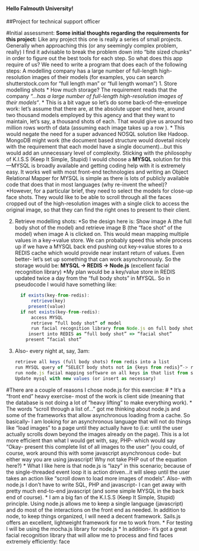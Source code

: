 
<h4>Hello Falmouth University!</h4>

##Project for technical support officer

#Initial assessment: 
**Some initial thoughts regarding the requirements for this project:**
	Like any project this one is really a series of small projects. Generally when approaching this (or any seemingly complex problem, really) I find it advisable to break the problem down into “bite sized chunks” in order to figure out the best tools for each step.
	So what does this app require of us? We need to write a program that does each of the following steps:
A modelling company has a large number of full-length high-resolution images of their models (for examples, you can search shutterstock.com for “full length man” or “full length woman”)
	1.	Store modelling shots
		  * How much storage? The requirement reads that the company _“…has a large number of full-length high-resolution images of their models“_. 
		  * This is a bit vague so let’s do some back-of-the-envelope work: let’s assume that there are, at the absolute upper end here, around two thousand models employed by this agency and that they want to maintain, let’s say, a thousand shots of each. That would give us around two million rows worth of data (assuming each image takes up a row	). 
		  *	This would negate the need for a super advanced NOSQL solution like Hadoop. MongoDB might work (the document based structure would dovetail nicely with the requirement that each model have a single document)…but this would add an unnecessary level of complexity. Sticking with the philosophy of K.I.S.S (Keep It Simple, Stupid) I would choose a **MYSQL** solution for this—MYSQL is broadly available and getting coding help with it is extremely easy. It works well with most front-end technologies and writing an Object Relational Mapper for MYSQL is simple as there is lots of publicly available code that does that in most languages (why re-invent the wheel)? 
		  *However, for a particular brief, they need to select the models for close-up face shots. They would like to be able to scroll through all the faces cropped out of the high-resolution images with a single click to access the original image, so that they can find the right ones to present to their client.

2.	Retrieve modelling shots:
	  *So the design here is: Show image A (the full body shot of the model) and retrieve image B (the “face shot” of the model) when image A is clicked on. This would mean mapping multiple values in a key->value store. We can probably speed this whole process up if we have a MYSQL back end pushing out key->value stores to a REDIS cache which would provide near instant return of values. Even better- let’s set up something that can work asynchronously. So the storage would be: **MYSQL -> REDIS -> Node.js** (excellent facial recognition library)
	  *My plan would be a key/value store in REDIS updated twice a day from the “full body shots” in MYSQL. So in pseudocode I would have something like:
	  ```javascript
		if exists(key-from-redis):
		    retrieve(key)
		   present(value)
		if not exists(key-from-redis):
		    access MYSQL
		    retrieve “full body shot” of model
		    run facial recognition library from Node.js on full body shot in order to crop      facial image
		   insert into REDIS as “full body shot” => “facial shot”
		  present “facial shot”
	 ```	  
3. Also- every night at, say, 3am:
     ```javascript
     retrieve all keys (full body shots) from redis into a list
     run MYSQL query of “SELECT body shots not in {keys from redis}”-> read to list
   	 run node.js facial mapping software on all keys in that list from step above
     Update mysql with new values (or insert as necessary)
    ```



#There are a couple of reasons I chose node.js for this exercise: #
	*  It’s a “front end” heavy exercise- most of the work is client side (meaning that the database is not doing a lot of “heavy lifting” to make everything work).
	*	The words “scroll through a list of…” got me thinking about node.js and some of the frameworks that allow asynchronous loading from a cache. So basically- I am looking for an asynchronous language that will not do things like “load images” to a page until they actually have to (i.e: until the user actually scrolls down beyond the images already on the page). This is a lot more efficient than what I would get with, say, PHP- which would say “Okay- present this complete list of all images to the user” (you could, of course, work around this with some javascript asynchronous code- but either way you are using javascript! Why not take PHP out of the equation here?)
	*  What I like here is that node.js is “lazy” in this scenario; because of the single-threaded event loop it is action driven…it will sleep until the user takes an action like “scroll down to load more images of models”. Also- with node.js I don’t have to write SQL, PHP and javascript- I can get away with pretty much end-to-end javascript (and some simple MYSQL in the back end of course). 
	*  I am a big fan of the K.I.S.S (Keep It Simple, Stupid) principle. Using node.js allows me to keep a single language (javascript) and do most of the interactions on the front end as needed. In addition to node, to keep things organized, I will need a decent framework. Sails.js offers an excellent, lightweight framework for me to work from.
	*  For testing I will be using the mocha.js library for node.js
	*  In addition- it’s got a great facial recognition library that will allow me to process and find faces extremely efficiently: face

